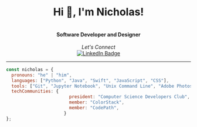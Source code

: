 <h1 align="center">Hi 👋, I'm Nicholas!</h1>
<br>
<div align="center">
    <b>Software Developer and Designer</b><br>
</div> 
<br>

<div align="center">
    <i>Let's Connect</i>
    <br>
    <a href="https://www.linkedin.com/in/nicholas-rios/">
        <img src="https://img.shields.io/badge/LinkedIn-blue?style=for-the-badge&logo=linkedin&logoColor=white" alt="LinkedIn Badge"/>
    </a>
</div>

---

```javascript
const nicholas = {
  pronouns: "he" | "him",
  languages: ["Python", "Java", "Swift", "JavaScript", "CSS"],
  tools: ["Git", "Jupyter Notebook", "Unix Command Line", "Adobe Photoshop", "Figma"],
  techCommunities: {
                        president: "Computer Science Developers Club",
                        member: "ColorStack",
                        member: "CodePath",
                      }
};
```

<!--
<div align="right">
     <a href="https://github.com/RiosNicholas">
        <img height="180em" src="https://github-readme-stats.vercel.app/api/top-langs/?username=RiosNicholas&hide=html&layout=compact&&show_icons=true&line_height=27&count_private=true&theme=radical"
        alt="Most Used Languages" align="right">
    </a>
</div>

Experience in **Full-Stack Development** with **React**, **Node.js**, **Python**, and **Java**.
-->

